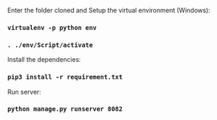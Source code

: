 Enter the folder cloned and Setup the virtual environment (Windows): 
### `virtualenv -p python env` 
### `. ./env/Script/activate`

Install the dependencies: 
### `pip3 install -r requirement.txt`

Run server:
### `python manage.py runserver 8082`
